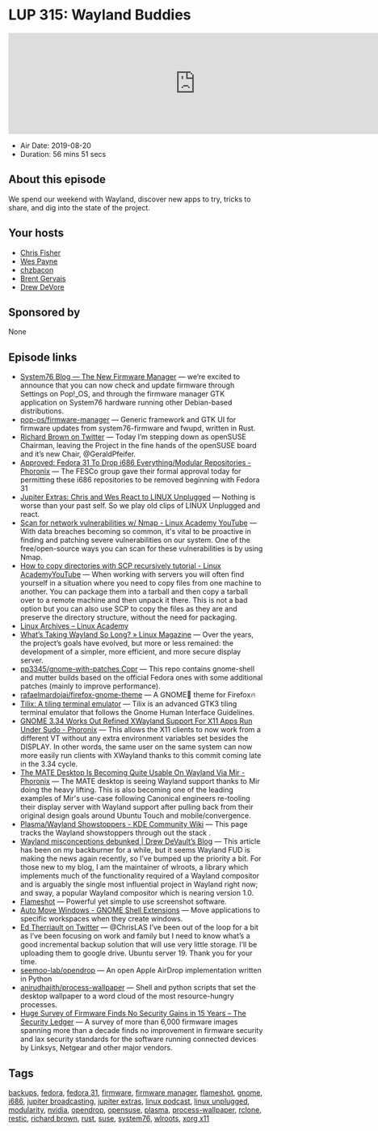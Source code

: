 # LUP 315: Wayland Buddies

<iframe src="https://player.fireside.fm/v2/RUkczH-V+LvzPjgu1?theme=dark" width="740" height="200" frameborder="0" scrolling="no"></iframe>

* Air Date: 2019-08-20
* Duration: 56 mins 51 secs

## About this episode

We spend our weekend with Wayland, discover new apps to try, tricks to share, and dig into the state of the project.

## Your hosts
* [Chris Fisher](https://linuxunplugged.com/hosts/chrislas)
* [Wes Payne](https://linuxunplugged.com/hosts/wes)
* [chzbacon](https://linuxunplugged.com/hosts/chzbacon)
* [Brent Gervais](https://linuxunplugged.com/guests/brentgervais)
* [Drew DeVore](https://linuxunplugged.com/guests/drewdevore)

## Sponsored by

None



## Episode links

  * [System76 Blog — The New Firmware Manager](https://blog.system76.com/post/187072707563/the-new-firmware-manager-updating-firmware-across "System76 Blog — The New Firmware Manager") — we’re excited to announce that you can now check and update firmware through Settings on Pop!_OS, and through the firmware manager GTK application on System76 hardware running other Debian-based distributions.
  * [pop-os/firmware-manager](https://github.com/pop-os/firmware-manager "pop-os/firmware-manager") — Generic framework and GTK UI for firmware updates from system76-firmware and fwupd, written in Rust. 
  * [Richard Brown on Twitter](https://twitter.com/sysrich/status/1163361263377891328 "Richard Brown on Twitter") — Today I’m stepping down as openSUSE Chairman, leaving the Project in the fine hands of the openSUSE board and it’s new Chair, @GeraldPfeifer.
  * [Approved: Fedora 31 To Drop i686 Everything/Modular Repositories - Phoronix](https://www.phoronix.com/scan.php?page=news_item&px=F31-Approved-Drop-i686-Repos "Approved: Fedora 31 To Drop i686 Everything/Modular Repositories - Phoronix") — The FESCo group gave their formal approval today for permitting these i686 repositories to be removed beginning with Fedora 31
  * [Jupiter Extras: Chris and Wes React to LINUX Unplugged](https://extras.show/3 "Jupiter Extras: Chris and Wes React to LINUX Unplugged") — Nothing is worse than your past self. So we play old clips of LINUX Unplugged and react. 
  * [Scan for network vulnerabilities w/ Nmap - Linux Academy YouTube](https://www.youtube.com/watch?v=aCC1O9hSzWo&t=3s "Scan for network vulnerabilities w/ Nmap - Linux Academy YouTube") — With data breaches becoming so common, it's vital to be proactive in finding and patching severe vulnerabilities on our system. One of the free/open-source ways you can scan for these vulnerabilities is by using Nmap. 
  * [How to copy directories with SCP recursively tutorial - Linux AcademyYouTube](https://www.youtube.com/watch?v=JPcRC1anU8k "How to copy directories with SCP recursively tutorial - Linux AcademyYouTube") — When working with servers you will often find yourself in a situation where you need to copy files from one machine to another. You can package them into a tarball and then copy a tarball over to a remote machine and then unpack it there. This is not a bad option but you can also use SCP to copy the files as they are and preserve the directory structure, without the need for packaging. 
  * [Linux Archives – Linux Academy](https://linuxacademy.com/blog/linux/ "Linux Archives – Linux Academy")
  * [What’s Taking Wayland So Long? » Linux Magazine](http://www.linux-magazine.com/Online/Features/What-s-Taking-Wayland-So-Long "What’s Taking Wayland So Long? » Linux Magazine") — Over the years, the project’s goals have evolved, but more or less remained: the development of a simpler, more efficient, and more secure display server.
  * [pp3345/gnome-with-patches Copr](https://copr.fedorainfracloud.org/coprs/pp3345/gnome-with-patches/ "pp3345/gnome-with-patches Copr") — This repo contains gnome-shell and mutter builds based on the official Fedora ones with some additional patches (mainly to improve performance). 
  * [rafaelmardojai/firefox-gnome-theme](https://github.com/rafaelmardojai/firefox-gnome-theme "rafaelmardojai/firefox-gnome-theme") — A GNOME👣 theme for Firefox🔥 
  * [Tilix: A tiling terminal emulator](https://gnunn1.github.io/tilix-web/ "Tilix: A tiling terminal emulator") — Tilix is an advanced GTK3 tiling terminal emulator that follows the Gnome Human Interface Guidelines. 
  * [GNOME 3.34 Works Out Refined XWayland Support For X11 Apps Run Under Sudo - Phoronix](https://www.phoronix.com/scan.php?page=news_item&px=XWayland-Xauth-GNOME-Works "GNOME 3.34 Works Out Refined XWayland Support For X11 Apps Run Under Sudo - Phoronix") — This allows the X11 clients to now work from a different VT without any extra environment variables set besides the DISPLAY. In other words, the same user on the same system can now more easily run clients with XWayland thanks to this commit coming late in the 3.34 cycle. 
  * [The MATE Desktop Is Becoming Quite Usable On Wayland Via Mir - Phoronix](https://www.phoronix.com/scan.php?page=news_item&px=MATE-Usable-Wayland-Mir-Video "The MATE Desktop Is Becoming Quite Usable On Wayland Via Mir - Phoronix") — The MATE desktop is seeing Wayland support thanks to Mir doing the heavy lifting. This is also becoming one of the leading examples of Mir's use-case following Canonical engineers re-tooling their display server with Wayland support after pulling back from their original design goals around Ubuntu Touch and mobile/convergence.
  * [Plasma/Wayland Showstoppers - KDE Community Wiki](https://community.kde.org/Plasma/Wayland_Showstoppers "Plasma/Wayland Showstoppers - KDE Community Wiki") — This page tracks the Wayland showstoppers through out the stack . 
  * [Wayland misconceptions debunked | Drew DeVault’s Blog](https://drewdevault.com/2019/02/10/Wayland-misconceptions-debunked.html "Wayland misconceptions debunked | Drew DeVault’s Blog") — This article has been on my backburner for a while, but it seems Wayland FUD is making the news again recently, so I’ve bumped up the priority a bit. For those new to my blog, I am the maintainer of wlroots, a library which implements much of the functionality required of a Wayland compositor and is arguably the single most influential project in Wayland right now; and sway, a popular Wayland compositor which is nearing version 1.0.
  * [Flameshot](https://flameshot.js.org/#/ "Flameshot") — Powerful yet simple to use screenshot software. 
  * [Auto Move Windows - GNOME Shell Extensions](https://extensions.gnome.org/extension/16/auto-move-windows/ "Auto Move Windows - GNOME Shell Extensions") — Move applications to specific workspaces when they create windows. 
  * [Ed Therriault on Twitter](https://twitter.com/edtherriault/status/1163226405888503811?s=12 "Ed Therriault on Twitter") — @ChrisLAS I’ve been out of the loop for a bit as I’ve been focusing on work and family but I need to know what’s a good incremental backup solution that will use very little storage. I’ll be uploading them to google drive. Ubuntu server 19. Thank you for your time.
  * [seemoo-lab/opendrop](https://github.com/seemoo-lab/opendrop "seemoo-lab/opendrop") — An open Apple AirDrop implementation written in Python
  * [anirudhajith/process-wallpaper](https://github.com/anirudhajith/process-wallpaper "anirudhajith/process-wallpaper") — Shell and python scripts that set the desktop wallpaper to a word cloud of the most resource-hungry processes.
  * [Huge Survey of Firmware Finds No Security Gains in 15 Years – The Security Ledger](https://securityledger.com/2019/08/huge-survey-of-firmware-finds-no-security-gains-in-15-years/ "Huge Survey of Firmware Finds No Security Gains in 15 Years – The Security Ledger") — A survey of more than 6,000 firmware images spanning more than a decade finds no improvement in firmware security and lax security standards for the software running connected devices by Linksys, Netgear and other major vendors.



## Tags

[backups](https://linuxunplugged.com/tags/backups), [fedora](https://linuxunplugged.com/tags/fedora), [fedora 31](https://linuxunplugged.com/tags/fedora%2031), [firmware](https://linuxunplugged.com/tags/firmware), [firmware manager](https://linuxunplugged.com/tags/firmware%20manager), [flameshot](https://linuxunplugged.com/tags/flameshot), [gnome](https://linuxunplugged.com/tags/gnome), [i686](https://linuxunplugged.com/tags/i686), [jupiter broadcasting](https://linuxunplugged.com/tags/jupiter%20broadcasting), [jupiter extras](https://linuxunplugged.com/tags/jupiter%20extras), [linux podcast](https://linuxunplugged.com/tags/linux%20podcast), [linux unplugged](https://linuxunplugged.com/tags/linux%20unplugged), [modularity](https://linuxunplugged.com/tags/modularity), [nvidia](https://linuxunplugged.com/tags/nvidia), [opendrop](https://linuxunplugged.com/tags/opendrop), [opensuse](https://linuxunplugged.com/tags/opensuse), [plasma](https://linuxunplugged.com/tags/plasma), [process-wallpaper](https://linuxunplugged.com/tags/process-wallpaper), [rclone](https://linuxunplugged.com/tags/rclone), [restic](https://linuxunplugged.com/tags/restic), [richard brown](https://linuxunplugged.com/tags/richard%20brown), [rust](https://linuxunplugged.com/tags/rust), [suse](https://linuxunplugged.com/tags/suse), [system76](https://linuxunplugged.com/tags/system76), [wlroots](https://linuxunplugged.com/tags/wlroots), [xorg x11](https://linuxunplugged.com/tags/xorg%20x11)